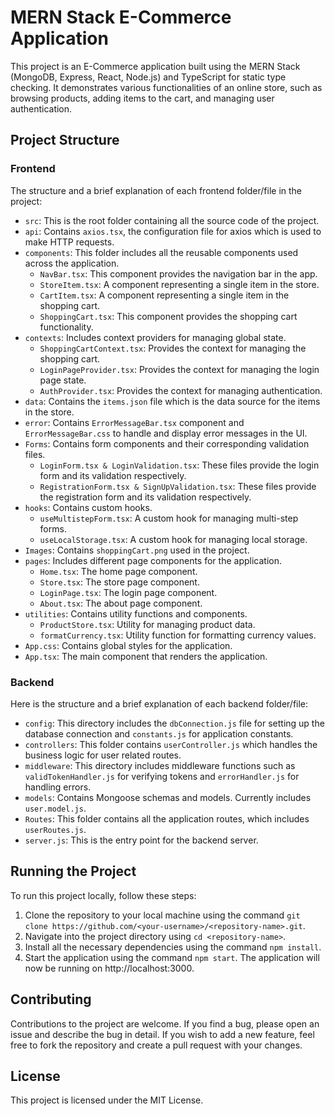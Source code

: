# MERN Stack E-Commerce Application 

This project is an E-Commerce application built using the MERN Stack (MongoDB, Express, React, Node.js) and TypeScript for static type checking. It demonstrates various functionalities of an online store, such as browsing products, adding items to the cart, and managing user authentication.

## Project Structure

### Frontend

The structure and a brief explanation of each frontend folder/file in the project:

- `src`: This is the root folder containing all the source code of the project.
- `api`: Contains `axios.tsx`, the configuration file for axios which is used to make HTTP requests.
- `components`: This folder includes all the reusable components used across the application.
    * `NavBar.tsx`: This component provides the navigation bar in the app.
    * `StoreItem.tsx`: A component representing a single item in the store.
    * `CartItem.tsx`: A component representing a single item in the shopping cart.
    * `ShoppingCart.tsx`: This component provides the shopping cart functionality.
- `contexts`: Includes context providers for managing global state.
    * `ShoppingCartContext.tsx`: Provides the context for managing the shopping cart.
    * `LoginPageProvider.tsx`: Provides the context for managing the login page state.
    * `AuthProvider.tsx`: Provides the context for managing authentication.
- `data`: Contains the `items.json` file which is the data source for the items in the store.
- `error`: Contains `ErrorMessageBar.tsx` component and `ErrorMessageBar.css` to handle and display error messages in the UI.
- `Forms`: Contains form components and their corresponding validation files.
    * `LoginForm.tsx & LoginValidation.tsx`: These files provide the login form and its validation respectively.
    * `RegistrationForm.tsx & SignUpValidation.tsx`: These files provide the registration form and its validation respectively.
- `hooks`: Contains custom hooks.
    * `useMultistepForm.tsx`: A custom hook for managing multi-step forms.
    * `useLocalStorage.tsx`: A custom hook for managing local storage.
- `Images`: Contains `shoppingCart.png` used in the project.
- `pages`: Includes different page components for the application.
    * `Home.tsx`: The home page component.
    * `Store.tsx`: The store page component.
    * `LoginPage.tsx`: The login page component.
    * `About.tsx`: The about page component.
- `utilities`: Contains utility functions and components.
    * `ProductStore.tsx`: Utility for managing product data.
    * `formatCurrency.tsx`: Utility function for formatting currency values.
- `App.css`: Contains global styles for the application.
- `App.tsx`: The main component that renders the application.

### Backend

Here is the structure and a brief explanation of each backend folder/file:

- `config`: This directory includes the `dbConnection.js` file for setting up the database connection and `constants.js` for application constants.
- `controllers`: This folder contains `userController.js` which handles the business logic for user related routes.
- `middleware`: This directory includes middleware functions such as `validTokenHandler.js` for verifying tokens and `errorHandler.js` for handling errors.
- `models`: Contains Mongoose schemas and models. Currently includes `user.model.js`.
- `Routes`: This folder contains all the application routes, which includes `userRoutes.js`.
- `server.js`: This is the entry point for the backend server.

## Running the Project

To run this project locally, follow these steps:

1. Clone the repository to your local machine using the command `git clone https://github.com/<your-username>/<repository-name>.git`.
2. Navigate into the project directory using `cd <repository-name>`.
3. Install all the necessary dependencies using the command `npm install`.
4. Start the application using the command `npm start`. The application will now be running on http://localhost:3000.

## Contributing

Contributions to the project are welcome. If you find a bug, please open an issue and describe the bug in detail. If you wish to add a new feature, feel free to fork the repository and create a pull request with your changes.

## License

This project is licensed under the MIT License.
